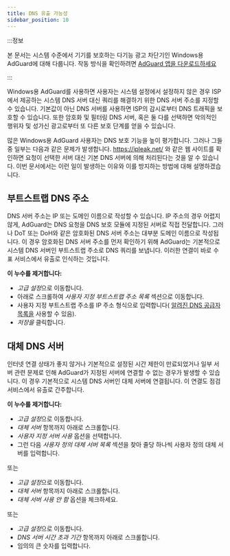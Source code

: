 ```yaml
---
title: DNS 유출 가능성
sidebar_position: 10
---
```


:::정보

본 문서는 시스템 수준에서 기기를 보호하는 다기능 광고 차단기인 Windows용 AdGuard에 대해 다룹니다. 작동 방식을 확인하려면 [AdGuard 앱을 다운로드하세요](https://agrd.io/download-kb-adblock)

:::

Windows용 AdGuard를 사용하면 사용자는 시스템 설정에서 설정하지 않은 경우 ISP에서 제공하는 시스템 DNS 서버 대신 쿼리를 해결하기 위한 DNS 서버 주소를 지정할 수 있습니다. 기본값이 아닌 DNS 서버를 사용하면 ISP의 감시로부터 DNS 트래픽을 보호할 수 있습니다. 또한 암호화 및 필터링 DNS 서버, 혹은 둘 다를 선택하면 악의적인 행위자 및 성가신 광고로부터 또 다른 보호 단계를 얻을 수 있습니다.

많은 Windows용 AdGuard 사용자는 DNS 보호 기능을 높이 평가합니다. 그러나 그들 중 일부는 다음과 같은 문제가 발생합니다. https://ipleak.net/ 와 같은 웹 사이트를 확인하면 요청이 선택한 서버 대신 기본 DNS 서버에 의해 처리된다는 것을 알 수 있습니다. 이번 문서에서는 이런 일이 발생하는 이유와 이를 방지하는 방법에 대해 설명하겠습니다.

## 부트스트랩 DNS 주소

DNS 서버 주소는 IP 또는 도메인 이름으로 작성할 수 있습니다. IP 주소의 경우 어렵지않게, AdGuard는 DNS 요청을 DNS 보호 모듈에 지정된 서버로 직접 전달합니다. 그러나 DoT 또는 DoH와 같은 암호화된 DNS 서버 주소는 대부분 도메인 이름으로 작성됩니다. 이 경우 암호화된 DNS 서버 주소를 먼저 확인하기 위해 AdGuard는 기본적으로 시스템 DNS 서버인 부트스트랩 주소로 DNS 쿼리를 보냅니다. 이러한 연결이 바로 수표 서비스에서 유출로 인식하는 것입니다.

**이 누수를 제거합니다:**

- *고급 설정*으로 이동합니다.
- 아래로 스크롤하여 *사용자 지정 부트스트랩 주소 목록* 섹션으로 이동합니다.
- 사용자 지정 부트스트랩 주소를 IP 주소 형식으로 입력합니다( [알려진 DNS 공급자 목록을](https://adguard-dns.io/kb/general/dns-providers/) 사용할 수 있음).
- *저장을* 클릭합니다.

## 대체 DNS 서버

인터넷 연결 상태가 좋지 않거나 기본적으로 설정된 시간 제한이 만료되었거나 일부 서버 관련 문제로 인해 AdGuard가 지정된 서버에 연결할 수 없는 경우가 발생할 수 있습니다. 이 경우 기본적으로 시스템 DNS 서버인 대체 서버에 연결됩니다. 이 연결도 점검 서비스에서 유출로 간주합니다.

**이 누수를 제거합니다:**

- *고급 설정*으로 이동합니다.
- *대체 서버* 항목까지 아래로 스크롤합니다.
- *사용자 지정 서버 사용* 옵션을 선택합니다.
- 그런 다음 *사용자 정의 대체 서버 목록* 섹션을 찾아 줄당 하나씩 사용자 정의 대체 서버를 입력합니다.

또는

- *고급 설정*으로 이동합니다.
- *대체 서버* 항목까지 아래로 스크롤합니다.
- *대체 서버 사용 안 함* 옵션을 체크하세요.

또는

- *고급 설정*으로 이동합니다.
- *DNS 서버 시간 초과 기간* 항목까지 아래로 스크롤합니다.
- 임의의 큰 숫자를 입력합니다.
